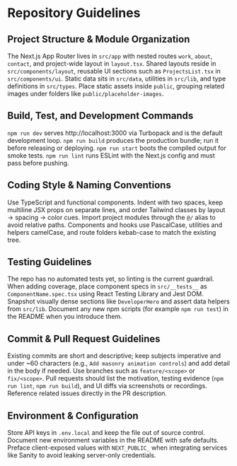 # Repository Guidelines

## Project Structure & Module Organization
The Next.js App Router lives in `src/app` with nested routes `work`, `about`, `contact`, and project-wide layout in `layout.tsx`. Shared layouts reside in `src/components/layout`, reusable UI sections such as `ProjectsList.tsx` in `src/components/ui`. Static data sits in `src/data`, utilities in `src/lib`, and type definitions in `src/types`. Place static assets inside `public`, grouping related images under folders like `public/placeholder-images`.

## Build, Test, and Development Commands
`npm run dev` serves http://localhost:3000 via Turbopack and is the default development loop. `npm run build` produces the production bundle; run it before releasing or deploying. `npm run start` boots the compiled output for smoke tests. `npm run lint` runs ESLint with the Next.js config and must pass before pushing.

## Coding Style & Naming Conventions
Use TypeScript and functional components. Indent with two spaces, keep multiline JSX props on separate lines, and order Tailwind classes by layout → spacing → color cues. Import project modules through the `@/` alias to avoid relative paths. Components and hooks use PascalCase, utilities and helpers camelCase, and route folders kebab-case to match the existing tree.

## Testing Guidelines
The repo has no automated tests yet, so linting is the current guardrail. When adding coverage, place component specs in `src/__tests__` as `ComponentName.spec.tsx` using React Testing Library and Jest DOM. Snapshot visually dense sections like `DeveloperHero` and assert data helpers from `src/lib`. Document any new npm scripts (for example `npm run test`) in the README when you introduce them.

## Commit & Pull Request Guidelines
Existing commits are short and descriptive; keep subjects imperative and under ~60 characters (e.g., `Add masonry animation controls`) and add detail in the body if needed. Use branches such as `feature/<scope>` or `fix/<scope>`. Pull requests should list the motivation, testing evidence (`npm run lint`, `npm run build`), and UI diffs via screenshots or recordings. Reference related issues directly in the PR description.

## Environment & Configuration
Store API keys in `.env.local` and keep the file out of source control. Document new environment variables in the README with safe defaults. Preface client-exposed values with `NEXT_PUBLIC_` when integrating services like Sanity to avoid leaking server-only credentials.

